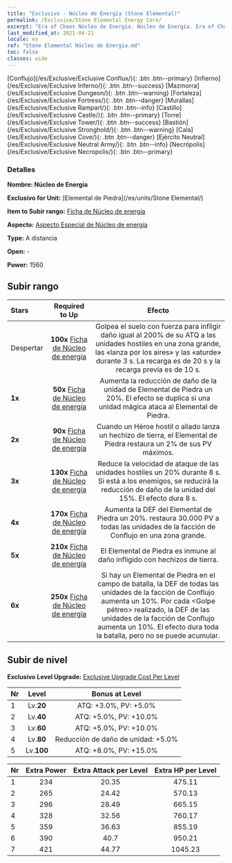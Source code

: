 ```yaml
---
title: "Exclusivo - Núcleo de Energía (Stone Elemental)"
permalink: /Exclusive/Stone Elemental Energy Core/
excerpt: "Era of Chaos Núcleo de Energía. Núcleo de Energía. Era of Chaos Exclusivo Núcleo de Energía. Elemental de Piedra Exclusivo."
last_modified_at: 2021-04-21
locale: es
ref: "Stone Elemental Núcleo de Energía.md"
toc: false
classes: wide
---
```

 [Conflujo](/es/Exclusive/Exclusive Conflux/){: .btn .btn--primary} [Infierno](/es/Exclusive/Exclusive Inferno/){: .btn .btn--success} [Mazmorra](/es/Exclusive/Exclusive Dungeon/){: .btn .btn--warning} [Fortaleza](/es/Exclusive/Exclusive Fortress/){: .btn .btn--danger} [Murallas](/es/Exclusive/Exclusive Rampart/){: .btn .btn--info} [Castillo](/es/Exclusive/Exclusive Castle/){: .btn .btn--primary} [Torre](/es/Exclusive/Exclusive Tower/){: .btn .btn--success} [Bastión](/es/Exclusive/Exclusive Stronghold/){: .btn .btn--warning} [Cala](/es/Exclusive/Exclusive Cove/){: .btn .btn--danger} [Ejército Neutral](/es/Exclusive/Exclusive Neutral Army/){: .btn .btn--info} [Necrópolis](/es/Exclusive/Exclusive Necropolis/){: .btn .btn--primary} 

### Detalles
 **Nombre: Núcleo de Energía** 

 **Exclusivo for Unit:** [Elemental de Piedra](/es/units/Stone Elemental/) 

 **Item to Subir rango:** [Ficha de Núcleo de energía](/es/Items/con_999/)

 **Aspecto:** [Aspecto Especial de Núcleo de energía](/es/Items/con_667/)

 **Type:** A distancia

 **Open:** -

 **Power:** 1560

## Subir rango

  |     Stars    |  Required to Up | Efecto |
  |:-------------|:---------------:|:---------------:|
  |  Despertar  | **100x** [Ficha de Núcleo de energía](/es/Items/con_999/) | <Rock Strike> Golpea el suelo con fuerza para infligir daño igual al 200% de su ATQ a las unidades hostiles en una zona grande, las «lanza por los aires» y las «aturde» durante 3 s. La recarga es de 20 s y la recarga previa es de 10 s. |
  | **1x** <i class="fas fa-star"/> | **50x** [Ficha de Núcleo de energía](/es/Items/con_999/) | Aumenta la reducción de daño de la unidad de Elemental de Piedra un 20%. El efecto se duplica si una unidad mágica ataca al Elemental de Piedra. |
  | **2x** <i class="fas fa-star"/> | **90x** [Ficha de Núcleo de energía](/es/Items/con_999/) | <Barro> Cuando un Héroe hostil o aliado lanza un hechizo de tierra, el Elemental de Piedra restaura un 2% de sus PV máximos. |
  | **3x** <i class="fas fa-star"/> | **130x** [Ficha de Núcleo de energía](/es/Items/con_999/) | <Rock Strike> Reduce la velocidad de ataque de las unidades hostiles un 20% durante 8 s. Si <Fire Trio> está <burned> a los enemigos, se reducirá la reducción de daño de la unidad del 15%. El efecto dura 8 s. |
  | **4x** <i class="fas fa-star"/> | **170x** [Ficha de Núcleo de energía](/es/Items/con_999/) | Aumenta la DEF del Elemental de Piedra un 20%. <Barro> restaura 30.000 PV a todas las unidades de la facción de Conflujo en una zona grande. |
  | **5x** <i class="fas fa-star"/> | **210x** [Ficha de Núcleo de energía](/es/Items/con_999/) | El Elemental de Piedra es inmune al daño infligido con hechizos de tierra. |
  | **6x** <i class="fas fa-star"/> | **250x** [Ficha de Núcleo de energía](/es/Items/con_999/) | <Resonancia elemental> Si hay un Elemental de Piedra en el campo de batalla, la DEF de todas las unidades de la facción de Conflujo aumenta un 10%. Por cada <Golpe pétreo> realizado, la DEF de las unidades de la facción de Conflujo aumenta un 10%. El efecto dura toda la batalla, pero no se puede acumular. |


## Subir de nivel
 **Exclusivo Level Upgrade:** [Exclusive Upgrade Cost Per Level](/Exclusive/ExclusiveUpgradeCostPerLevel/)

  |  Nr  |   Level  | Bonus at Level |
  |:-----|:--------:|:--------------:|
  | 1 | Lv.**20** | ATQ: +3.0%, PV: +5.0% |
  | 2 | Lv.**40** | ATQ: +5.0%, PV: +10.0% |
  | 3 | Lv.**60** | ATQ: +5.0%, PV: +10.0% |
  | 4 | Lv.**80** | Reducción de daño de unidad: +5.0% |
  | 5 | Lv.**100** | ATQ: +8.0%, PV: +15.0% |


  |  Nr  |  Extra Power | Extra Attack per Level | Extra HP per Level |
  |:-----|:--------:|:--------:|:--------:|
  | 1 | 234 | 20.35 | 475.11 |
  | 2 | 265 | 24.42 | 570.13 |
  | 3 | 296 | 28.49 | 665.15 |
  | 4 | 328 | 32.56 | 760.17 |
  | 5 | 359 | 36.63 | 855.19 |
  | 6 | 390 | 40.7 | 950.21 |
  | 7 | 421 | 44.77 | 1045.23 |


